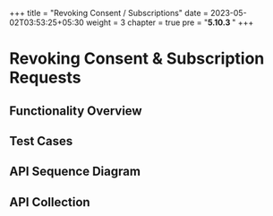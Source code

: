 +++
title = "Revoking Consent / Subscriptions"
date = 2023-05-02T03:53:25+05:30
weight = 3
chapter = true
pre = "<b>5.10.3 </b>"
+++

# Revoking Consent & Subscription Requests


## Functionality Overview



## Test Cases



## API Sequence Diagram


## API Collection

